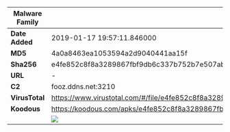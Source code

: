 | Malware Family | SpyNote                                                      |
| -------------- | ------------------------------------------------------------ |
| **Date Added** | 2019-01-17 19:57:11.846000                                                   |
| **MD5**        | 4a0a8463ea1053594a2d9040441aa15f                             |
| **Sha256**     | e4fe852c8f8a3289867fbf9db6c337b752b7e507abc0059f0faead883273c63b |
| **URL**        | -                                                            |
| **C2**         | fooz.ddns.net:3210 |
| **VirusTotal** | https://www.virustotal.com/#/file/e4fe852c8f8a3289867fbf9db6c337b752b7e507abc0059f0faead883273c63b/detection |
| **Koodous**    | https://koodous.com/apks/e4fe852c8f8a3289867fbf9db6c337b752b7e507abc0059f0faead883273c63b |
|                | ![](../assets/e4fe852c8f8a3289867fbf9db6c337b752b7e507abc0059f0faead883273c63b.png) |